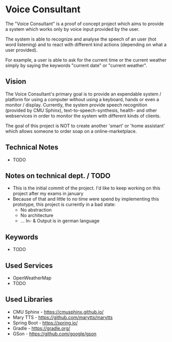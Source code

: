 # Voice Consultant 
The "Voice Consultant" is a proof of concept project which aims to provide a system which works only by voice input provided by the user.

The system is able to recognize and analyse the speech of an user (hot word listening) and to react with different kind actions (depending on what a user provided).

For example, a user is able to ask for the current time or the current weather simply by saying the keywords "current date" or "current weather".

## Vision
The Voice Consultant's primary goal is to provide an expendable system / platform for using a computer without using a keyboard, hands or even a monitor / display.
Currently, the system provide speech recognition (provided by CMU Sphinx), text-to-speech-synthesis, health- and other webservices in order to monitor the system with different kinds of clients.

The goal of this project is NOT to create another 'smart' or 'home assistant' which allows someone to order soap on a online-marketplace.

## Technical Notes
* TODO

## Notes on technical dept. / TODO
* This is the initial commit of the project. I'd like to keep working on this project after my exams in january
* Because of that and little to no time were spend by implementing this prototype, this project is currently in a bad state:
  * No abstraction
  * No architecture
  * ... In- & Output is in german language

## Keywords 
* TODO

## Used Services
* OpenWeatherMap
* TODO

## Used Libraries
* CMU Sphinx - https://cmusphinx.github.io/
* Mary TTS - https://github.com/marytts/marytts
* Spring Boot - https://spring.io/
* Gradle - https://gradle.org/
* GSon - https://github.com/google/gson
